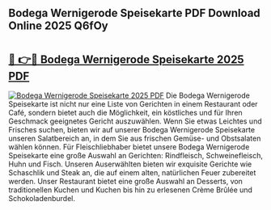 ## Bodega Wernigerode Speisekarte PDF Download Online 2025 Q6fOy

# <h2><a href="http://gc95w4.nevu.top/?p=Bodega+Wernigerode+Speisekarte">🔗 👉🔴 Bodega Wernigerode Speisekarte 2025 PDF</a></h2>

[![Bodega Wernigerode Speisekarte 2025 PDF](https://i.imgur.com/dBaPXMq.png)](http://gc95w4.nevu.top/?p=Bodega+Wernigerode+Speisekarte)
Die Bodega Wernigerode Speisekarte ist nicht nur eine Liste von Gerichten in einem Restaurant oder Café, sondern bietet auch die Möglichkeit, ein köstliches und für Ihren Geschmack geeignetes Gericht auszuwählen. Wenn Sie etwas Leichtes und Frisches suchen, bieten wir auf unserer Bodega Wernigerode Speisekarte unseren Salatbereich an, in dem Sie aus frischen Gemüse- und Obstsalaten wählen können. Für Fleischliebhaber bietet unsere Bodega Wernigerode Speisekarte eine große Auswahl an Gerichten: Rindfleisch, Schweinefleisch, Huhn und Fisch. Unseren Auserwählten bieten wir exquisite Gerichte wie Schaschlik und Steak an, die auf einem alten, natürlichen Feuer zubereitet werden. Unser Restaurant bietet eine große Auswahl an Desserts, von traditionellen Kuchen und Kuchen bis hin zu erlesenen Crème Brûlée und Schokoladenburdel.
